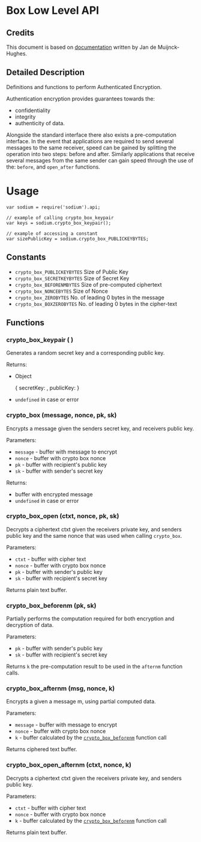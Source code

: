 # Box Low Level API

## Credits
This document is based on [documentation](http://mob5.host.cs.st-andrews.ac.uk/html) written by Jan de Muijnck-Hughes.

## Detailed Description

Definitions and functions to perform Authenticated Encryption.

Authentication encryption provides guarantees towards the:

  * confidentiality
  * integrity
  * authenticity of data.

Alongside the standard interface there also exists a pre-computation interface. In the event that applications are required to send several messages to the same receiver, speed can be gained by splitting the operation into two steps: before and after. Similarly applications that receive several messages from the same sender can gain speed through the use of the: `before`, and `open_after` functions.

# Usage

    var sodium = require('sodium').api;

    // example of calling crypto_box_keypair
    var keys = sodium.crypto_box_keypair();

    // example of accessing a constant
    var sizePublicKey = sodium.crypto_box_PUBLICKEYBYTES;

## Constants

  * `crypto_box_PUBLICKEYBYTES` Size of Public Key
  * `crypto_box_SECRETKEYBYTES` Size of Secret Key
  * `crypto_box_BEFORENMBYTES`  Size of pre-computed ciphertext
  * `crypto_box_NONCEBYTES`     Size of Nonce
  * `crypto_box_ZEROBYTES`      No. of leading 0 bytes in the message
  * `crypto_box_BOXZEROBYTES`   No. of leading 0 bytes in the cipher-text

## Functions

### crypto_box_keypair ( )

Generates a random secret key and a corresponding public key.

Returns:

  * Object

    { secretKey: <secret key buffer>,
      publicKey: <public key buffer> }

  * `undefined` in case or error

### crypto_box (message, nonce, pk, sk)

Encrypts a message given the senders secret key, and receivers public key. 

Parameters:

  * `message` - buffer with message to encrypt
  * `nonce` - buffer with crypto box nonce
  * `pk` - buffer with recipient's public key
  * `sk` - buffer with sender's secret key

Returns:

  * buffer with encrypted message
  * `undefined` in case or error


### crypto_box_open (ctxt, nonce, pk, sk)

Decrypts a ciphertext ctxt given the receivers private key, and senders public key and the same nonce that was used when calling `crypto_box`. 

Parameters:

  * `ctxt` - buffer with cipher text
  * `nonce` - buffer with crypto box nonce
  * `pk` - buffer with sender's public key
  * `sk` - buffer with recipient's secret key
  
Returns plain text buffer.

### crypto_box_beforenm (pk, sk)
Partially performs the computation required for both encryption and decryption of data. 

Parameters:

  * `pk` - buffer with sender's public key
  * `sk` - buffer with recipient's secret key
  
Returns `k` the pre-computation result to be used in the `afternm` function calls.

### crypto_box_afternm (msg, nonce, k)

Encrypts a given a message m, using partial computed data. 

Parameters:

  * `message` - buffer with message to encrypt
  * `nonce` - buffer with crypto box nonce
  * `k` - buffer calculated by the [`crypto_box_beforenm`](#crypto_box_beforenm-pk-sk) function call

Returns ciphered text buffer.

### crypto_box_open_afternm (ctxt, nonce, k)

Decrypts a ciphertext ctxt given the receivers private key, and senders public key. 

Parameters:

  * `ctxt` - buffer with cipher text
  * `nonce` - buffer with crypto box nonce
  * `k` - buffer calculated by the  [`crypto_box_beforenm`](#crypto_box_beforenm-pk-sk) function call
 
Returns plain text buffer.



